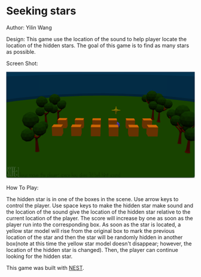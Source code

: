 # Seeking stars

Author: Yilin Wang

Design: This game use the location of the sound to help player locate the location of the hidden stars. The goal of this game is to find as many stars as possible. 

Screen Shot:

![Screen Shot](screenshot.png)

How To Play:

The hidden star is in one of the boxes in the scene. Use arrow keys to control the player. Use space keys to make the hidden star make sound and the location of the sound give the location of the hidden star relative to the current location of the player. The score will increase by one as soon as the player run into the corresponding box. As soon as the star is located, a yellow star model will rise from the original box to mark the previous location of the star and then the star will be randomly hidden in another box(note at this time the yellow star model doesn't disappear; however, the location of the hidden star is changed). Then, the player can continue looking for the hidden star. 

This game was built with [NEST](NEST.md).
